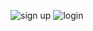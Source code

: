 ![sign up](https://github.com/namasvipipaliya123/Login-Sign-Up/assets/168798160/48eafcd9-e79e-47b7-b32b-c8a2a0cb9ba7)
![login](https://github.com/namasvipipaliya123/Login-Sign-Up/assets/168798160/f1f446e3-2875-4f1d-ad58-e88c843d42fc)
